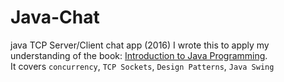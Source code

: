 # Java-Chat
java TCP Server/Client chat app (2016)
I wrote this to apply my understanding of the book: [Introduction to Java Programming](https://www.amazon.com/Intro-Java-Programming-Comprehensive-Version/dp/0133761312).  
It covers `concurrency`, `TCP Sockets`, `Design Patterns`, `Java Swing`
